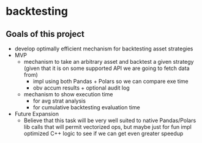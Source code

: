# backtesting

## Goals of this project
- develop optimally efficient mechanism for backtesting asset strategies
- MVP
  - mechanism to take an arbitrary asset and backtest a given strategy (given that it is on some supported API we are going to fetch data from) 
    - impl using both Pandas + Polars so we can compare exe time
    - obv accum results + optional audit log
  - mechanism to show execution time
    - for avg strat analysis
    - for cumulative backtesting evaluation time
- Future Expansion
  - Believe that this task will be very well suited to native Pandas/Polars lib calls that will permit vectorized ops, but maybe just for fun impl optimized C++ logic to see if we can get even greater speedup